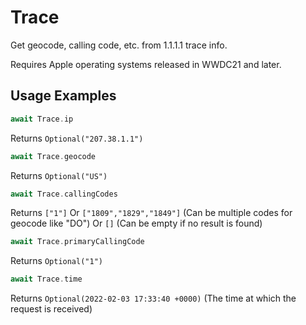 # Trace

Get geocode, calling code, etc. from 1.1.1.1 trace info.

Requires Apple operating systems released in WWDC21 and later.

## Usage Examples

```swift
await Trace.ip
```
Returns `Optional("207.38.1.1")`

```swift
await Trace.geocode
```
Returns `Optional("US")`

```swift
await Trace.callingCodes
``` 
Returns `["1"]`
Or `["1809","1829","1849"]` (Can be multiple codes for geocode like "DO")
Or `[]` (Can be empty if no result is found)

```swift
await Trace.primaryCallingCode
```
Returns `Optional("1")`

```swift
await Trace.time
```
Returns `Optional(2022-02-03 17:33:40 +0000)` (The time at which the request is received)
